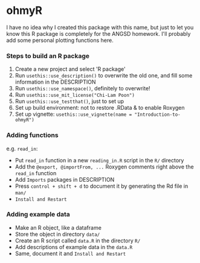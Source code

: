 # ohmyR

I have no idea why I created this package with this name, but just to let you know this R package is completely for the ANGSD homework.
I'll probably add some personal plotting functions here.

### Steps to build an R package

1. Create a new project and select 'R package'
2. Run `usethis::use_description()` to overwrite the old one, and fill some information in the DESCRIPTION
3. Run `usethis::use_namespace()`, definitely to overwrite!
4. Run `usethis::use_mit_license("Chi-Lam Poon")`
5. Run `usethis::use_testthat()`, just to set up
6. Set up build environment: not to restore .RData & to enable Roxygen
7. Set up vignette: `usethis::use_vignette(name = "Introduction-to-ohmyR")`

### Adding functions 

e.g. `read_in`:

- Put `read_in` function in a new `reading_in.R` script in the `R/` directory 
- Add the `@export, @importFrom, ...` Roxygen comments right above the `read_in` function
- Add `Imports` packages in DESCRIPTION
- Press `control + shift + d` to document it by generating the Rd file in `man/`
- `Install and Restart`

### Adding example data

- Make an R object, like a dataframe
- Store the object in directory `data/`
- Create an R script called `data.R` in the directory `R/`
- Add descriptions of example data in the `data.R`
- Same, document it and `Install and Restart`
